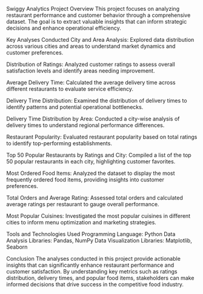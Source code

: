 Swiggy Analytics Project
Overview
This project focuses on analyzing restaurant performance and customer behavior through a comprehensive dataset. The goal is to extract valuable insights that can inform strategic decisions and enhance operational efficiency.

Key Analyses Conducted
City and Area Analysis: Explored data distribution across various cities and areas to understand market dynamics and customer preferences.

Distribution of Ratings: Analyzed customer ratings to assess overall satisfaction levels and identify areas needing improvement.

Average Delivery Time: Calculated the average delivery time across different restaurants to evaluate service efficiency.

Delivery Time Distribution: Examined the distribution of delivery times to identify patterns and potential operational bottlenecks.

Delivery Time Distribution by Area: Conducted a city-wise analysis of delivery times to understand regional performance differences.

Restaurant Popularity: Evaluated restaurant popularity based on total ratings to identify top-performing establishments.

Top 50 Popular Restaurants by Ratings and City: Compiled a list of the top 50 popular restaurants in each city, highlighting customer favorites.

Most Ordered Food Items: Analyzed the dataset to display the most frequently ordered food items, providing insights into customer preferences.

Total Orders and Average Rating: Assessed total orders and calculated average ratings per restaurant to gauge overall performance.

Most Popular Cuisines: Investigated the most popular cuisines in different cities to inform menu optimization and marketing strategies.

Tools and Technologies Used
Programming Language: Python
Data Analysis Libraries: Pandas, NumPy
Data Visualization Libraries: Matplotlib, Seaborn

Conclusion
The analyses conducted in this project provide actionable insights that can significantly enhance restaurant performance and customer satisfaction. By understanding key metrics such as ratings distribution, delivery times, and popular food items, stakeholders can make informed decisions that drive success in the competitive food industry.
